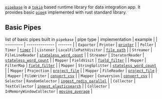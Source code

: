 [`pipebase`] is a [`tokio`] based runtime library for data integration app. It provides basic [`pipe`]s implemented with rust standard library.

## Basic Pipes
list of basic pipes built in `pipebase`
| pipe type | implementation | example |
| --------- | -------------- | ------- |
| `Exporter` | `Printer` | [`printer`] |
| `Poller` | `Timer` | [`timer`] |
| `Listener` | `LocalFilePathVisitor` | [`file_path`] |
| `Streamer` | `FileLineReader` | [`stateless_word_count`] |
| `Streamer` | `IteratorReader` | [`stateless_word_count`] |
| `Mapper` | `FieldVisit` | [`field_filter`] |
| `Mapper` | `FilterMap` | [`field_filter`] |
| `Mapper` | `StringSplitter` | [`stateless_word_count`] |
| `Mapper` | `Projection` | [`project_file`] |
| `Mapper` | `FileReader` | [`project_file`] |
| `Mapper` | `FileWriter` | [`convert_csv`] |
| `Mapper` | `Conversion` | [`convert_csv`] |
| `Selector` | `RandomSelector` | [`ingest_redis_parallel`] |
| `Collector` | `TextCollector` | [`ingest_elasticsearch`] |
| `Collector` | `InMemoryWindowCollector` | [`moving_average`] |

[`pipebase`]: https://github.com/pipebase/pipebase/tree/main/pipebase
[`tokio`]: https://github.com/tokio-rs/tokio
[`pipe`]: https://github.com/pipebase/pipebase/tree/main/pipegen#pipe
[`pipe type`]: https://github.com/pipebase/pipebase/tree/main/pipegen#pipe-type
[`printer`]: https://github.com/pipebase/pipebase/tree/main/examples/printer
[`timer`]: https://github.com/pipebase/pipebase/tree/main/examples/timer
[`field_filter`]: https://github.com/pipebase/pipebase/tree/main/examples/field_filter
[`file_path`]: https://github.com/pipebase/pipebase/tree/main/examples/file_path
[`stateless_word_count`]: https://github.com/pipebase/pipebase/tree/main/examples/stateless_word_count
[`project_file`]: https://github.com/pipebase/pipebase/tree/main/examples/project_file
[`convert_csv`]: https://github.com/pipebase/pipebase/tree/main/examples/convert_csv
[`ingest_redis_parallel`]: https://github.com/pipebase/pipebase/tree/main/examples/ingest_redis_parallel
[`ingest_elasticsearch`]: https://github.com/pipebase/pipebase/tree/main/examples/ingest_elasticsearch
[`moving_average`]: https://github.com/pipebase/pipebase/tree/main/examples/moving_average